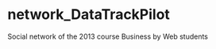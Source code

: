 network_DataTrackPilot
======================

Social network of the 2013 course Business by Web students
